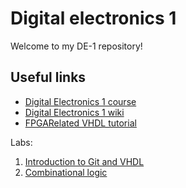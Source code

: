 # Digital electronics 1

Welcome to my DE-1 repository!

## **Useful links**

  * [Digital Electronics 1 course](https://github.com/tomas-fryza/Digital-electronics-1)
  * [Digital Electronics 1 wiki](https://github.com/tomas-fryza/Digital-electronics-1/wiki)
  * [FPGARelated VHDL tutorial](https://www.fpgarelated.com/showarticle/208/vhdl-tutorial.php)

  Labs:
  1. [Introduction to Git and VHDL](https://github.com/tomas-fryza/Digital-electronics-1/tree/master/Labs/01-gates)
  2. [Combinational logic](https://github.com/tomas-fryza/Digital-electronics-1/tree/master/Labs/02-logic)
